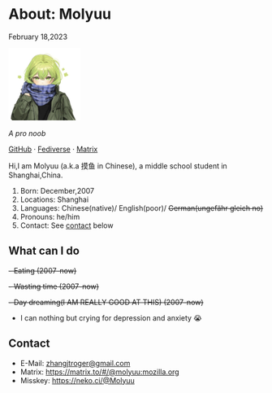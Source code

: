 <link href="main.css" rel="stylesheet">
<title> About: Molyuu</title>
<div class="title">
    <h1> About: Molyuu </h1>
    <p>February 18,2023</p>
    <img src="avatar.jpg" alt="Molyuu big face" width="142" height="142" />
    <p> </p>
    <i>A pro noob</i>
    <p>
        <a href="https://github.com/Molyuu">GitHub</a>
        ·
        <a href="https://neko.ci/@Molyuu">Fediverse</a>
        ·
        <a href="https://matrix.to/#/@molyuu:mozilla.org">Matrix</a>
    </p>

</div>
Hi,I am Molyuu (a.k.a 摸鱼 in Chinese), a middle school student in Shanghai,China.

1. Born: December,2007
2. Locations: Shanghai
3. Languages: Chinese(native)/ English(poor)/ ~~German(ungefähr gleich no)~~
4. Pronouns: he/him
5. Contact: See [contact](#contact) below

## What can I do

~~- Eating (2007-now)~~

~~- Wasting time (2007-now)~~

~~- Day dreaming(I AM REALLY GOOD AT THIS) (2007-now)~~

- I can nothing but crying for depression and anxiety 😭

## Contact

- E-Mail: zhangjtroger@gmail.com
- Matrix: <https://matrix.to/#/@molyuu:mozilla.org>
- Misskey: <https://neko.ci/@Molyuu>
